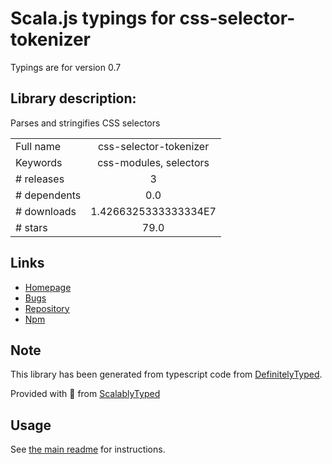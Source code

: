 
# Scala.js typings for css-selector-tokenizer

Typings are for version 0.7

## Library description:
Parses and stringifies CSS selectors

|                    |                 |
| ------------------ | :-------------: |
| Full name          | css-selector-tokenizer |
| Keywords           | css-modules, selectors |
| # releases         | 3 |
| # dependents       | 0.0 |
| # downloads        | 1.4266325333333334E7 |
| # stars            | 79.0 |

## Links
- [Homepage](https://github.com/css-modules/css-selector-tokenizer)
- [Bugs](https://github.com/css-modules/css-selector-tokenizer/issues)
- [Repository](https://github.com/css-modules/css-selector-tokenizer)
- [Npm](https://www.npmjs.com/package/css-selector-tokenizer)
    


## Note
This library has been generated from typescript code from [DefinitelyTyped](https://definitelytyped.org).

Provided with :purple_heart: from [ScalablyTyped](https://github.com/oyvindberg/ScalablyTyped)

## Usage
See [the main readme](../../readme.md) for instructions.


